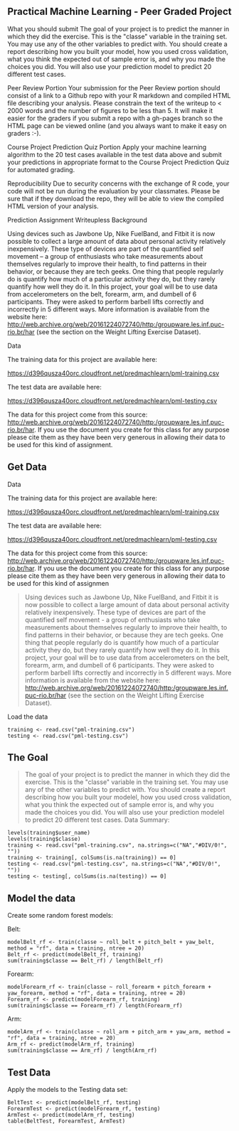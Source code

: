 Practical Machine Learning - Peer Graded Project
------------------------------------------------

What you should submit
The goal of your project is to predict the manner in which they did the exercise. This is the "classe" variable in the training set. You may use any of the other variables to predict with. You should create a report describing how you built your model, how you used cross validation, what you think the expected out of sample error is, and why you made the choices you did. You will also use your prediction model to predict 20 different test cases.

Peer Review Portion
Your submission for the Peer Review portion should consist of a link to a Github repo with your R markdown and compiled HTML file describing your analysis. Please constrain the text of the writeup to < 2000 words and the number of figures to be less than 5. It will make it easier for the graders if you submit a repo with a gh-pages branch so the HTML page can be viewed online (and you always want to make it easy on graders :-).

Course Project Prediction Quiz Portion
Apply your machine learning algorithm to the 20 test cases available in the test data above and submit your predictions in appropriate format to the Course Project Prediction Quiz for automated grading.

Reproducibility
Due to security concerns with the exchange of R code, your code will not be run during the evaluation by your classmates. Please be sure that if they download the repo, they will be able to view the compiled HTML version of your analysis.

Prediction Assignment Writeupless 
Background

Using devices such as Jawbone Up, Nike FuelBand, and Fitbit it is now possible to collect a large amount of data about personal activity relatively inexpensively. These type of devices are part of the quantified self movement – a group of enthusiasts who take measurements about themselves regularly to improve their health, to find patterns in their behavior, or because they are tech geeks. One thing that people regularly do is quantify how much of a particular activity they do, but they rarely quantify how well they do it. In this project, your goal will be to use data from accelerometers on the belt, forearm, arm, and dumbell of 6 participants. They were asked to perform barbell lifts correctly and incorrectly in 5 different ways. More information is available from the website here: http://web.archive.org/web/20161224072740/http:/groupware.les.inf.puc-rio.br/har (see the section on the Weight Lifting Exercise Dataset).

Data

The training data for this project are available here:

https://d396qusza40orc.cloudfront.net/predmachlearn/pml-training.csv

The test data are available here:

https://d396qusza40orc.cloudfront.net/predmachlearn/pml-testing.csv

The data for this project come from this source: http://web.archive.org/web/20161224072740/http:/groupware.les.inf.puc-rio.br/har. If you use the document you create for this class for any purpose please cite them as they have been very generous in allowing their data to be used for this kind of assignment.




Get Data
--------

Data

The training data for this project are available here:

<https://d396qusza40orc.cloudfront.net/predmachlearn/pml-training.csv>

The test data are available here:

<https://d396qusza40orc.cloudfront.net/predmachlearn/pml-testing.csv>

The data for this project come from this source:
<http://web.archive.org/web/20161224072740/http:/groupware.les.inf.puc-rio.br/har>.
If you use the document you create for this class for any purpose please
cite them as they have been very generous in allowing their data to be
used for this kind of assignmen

> Using devices such as Jawbone Up, Nike FuelBand, and Fitbit it is now
> possible to collect a large amount of data about personal activity
> relatively inexpensively. These type of devices are part of the
> quantified self movement - a group of enthusiasts who take
> measurements about themselves regularly to improve their health, to
> find patterns in their behavior, or because they are tech geeks. One
> thing that people regularly do is quantify how much of a particular
> activity they do, but they rarely quantify how well they do it. In
> this project, your goal will be to use data from accelerometers on the
> belt, forearm, arm, and dumbell of 6 participants. They were asked to
> perform barbell lifts correctly and incorrectly in 5 different ways.
> More information is available from the website here:
> <http://web.archive.org/web/20161224072740/http:/groupware.les.inf.puc-rio.br/har>
> (see the section on the Weight Lifting Exercise Dataset).

Load the data

    training <- read.csv("pml-training.csv")
    testing <- read.csv("pml-testing.csv")

The Goal
--------

> The goal of your project is to predict the manner in which they did
> the exercise. This is the "classe" variable in the training set. You
> may use any of the other variables to predict with. You should create
> a report describing how you built your modelel, how you used cross
> validation, what you think the expected out of sample error is, and
> why you made the choices you did. You will also use your prediction
> modelel to predict 20 different test cases. Data Summary:

    levels(training$user_name)
    levels(training$classe)
    training <- read.csv("pml-training.csv", na.strings=c("NA","#DIV/0!", ""))
    training <- training[, colSums(is.na(training)) == 0]
    testing <- read.csv("pml-testing.csv", na.strings=c("NA","#DIV/0!", ""))
    testing <- testing[, colSums(is.na(testing)) == 0]

Model the data
--------------

Create some random forest models:

Belt:

    modelBelt_rf <- train(classe ~ roll_belt + pitch_belt + yaw_belt, method = "rf", data = training, ntree = 20)
    Belt_rf <- predict(modelBelt_rf, training)
    sum(training$classe == Belt_rf) / length(Belt_rf)

Forearm:

    modelForearm_rf <- train(classe ~ roll_forearm + pitch_forearm + yaw_forearm, method = "rf", data = training, ntree = 20)
    Forearm_rf <- predict(modelForearm_rf, training)
    sum(training$classe == Forearm_rf) / length(Forearm_rf)

Arm:

    modelArm_rf <- train(classe ~ roll_arm + pitch_arm + yaw_arm, method = "rf", data = training, ntree = 20)
    Arm_rf <- predict(modelArm_rf, training)
    sum(training$classe == Arm_rf) / length(Arm_rf)

Test Data
---------

Apply the models to the Testing data set:

    BeltTest <- predict(modelBelt_rf, testing)
    ForearmTest <- predict(modelForearm_rf, testing)
    ArmTest <- predict(modelArm_rf, testing)
    table(BeltTest, ForearmTest, ArmTest)
